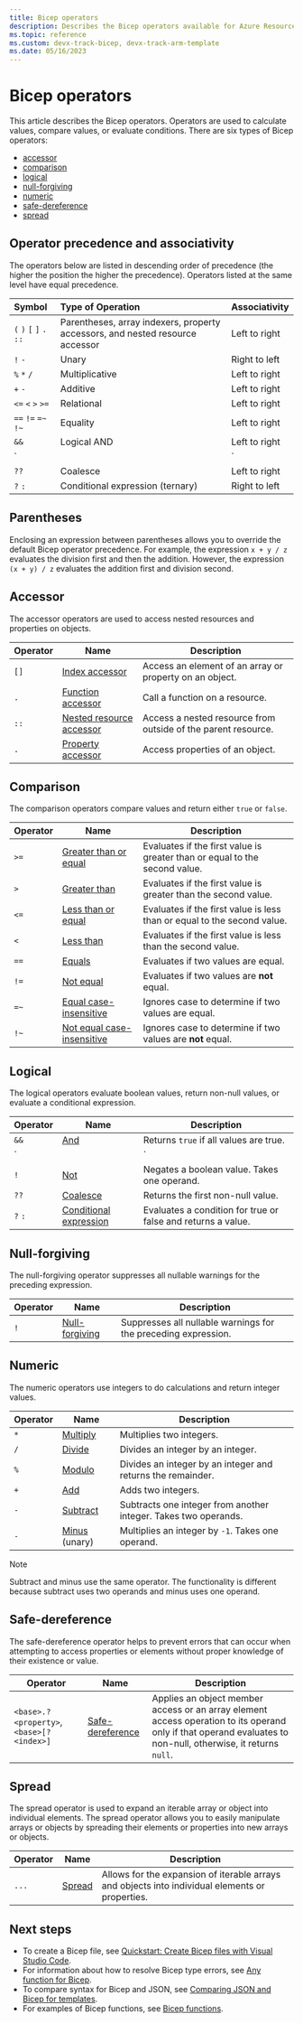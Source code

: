 ```yaml
---
title: Bicep operators
description: Describes the Bicep operators available for Azure Resource Manager deployments.
ms.topic: reference
ms.custom: devx-track-bicep, devx-track-arm-template
ms.date: 05/16/2023
---
```


# Bicep operators

This article describes the Bicep operators. Operators are used to calculate values, compare values, or evaluate conditions. There are six types of Bicep operators:

- [accessor](#accessor)
- [comparison](#comparison)
- [logical](#logical)
- [null-forgiving](#null-forgiving)
- [numeric](#numeric)
- [safe-dereference](#safe-dereference)
- [spread](#spread)

## Operator precedence and associativity

The operators below are listed in descending order of precedence (the higher the position the higher the precedence). Operators listed at the same level have equal precedence.

| Symbol | Type of Operation | Associativity |
|:-|:-|:-|
| `(` `)` `[` `]` `.` `::` | Parentheses, array indexers, property accessors, and nested resource accessor  | Left to right |
| `!` `-` | Unary | Right to left |
| `%` `*` `/` | Multiplicative | Left to right |
| `+` `-` | Additive | Left to right |
| `<=` `<` `>` `>=` | Relational | Left to right |
| `==` `!=` `=~` `!~` | Equality | Left to right |
| `&&` | Logical AND | Left to right |
| `||` | Logical OR | Left to right |
| `??` | Coalesce | Left to right
| `?` `:` | Conditional expression (ternary) | Right to left

## Parentheses

Enclosing an expression between parentheses allows you to override the default Bicep operator precedence. For example, the expression `x + y / z` evaluates the division first and then the addition. However, the expression `(x + y) / z` evaluates the addition first and division second.

## Accessor

The accessor operators are used to access nested resources and properties on objects.

| Operator | Name | Description |
| ---- | ---- | ---- |
| `[]` | [Index accessor](./operators-access.md#index-accessor) | Access an element of an array or property on an object. |
| `.` | [Function accessor](./operators-access.md#function-accessor) | Call a function on a resource. |
| `::` | [Nested resource accessor](./operators-access.md#nested-resource-accessor) | Access a nested resource from outside of the parent resource. |
| `.` | [Property accessor](./operators-access.md#property-accessor) | Access properties of an object. |

## Comparison

The comparison operators compare values and return either `true` or `false`.

| Operator | Name | Description |
| ---- | ---- | ---- |
| `>=` | [Greater than or equal](./operators-comparison.md#greater-than-or-equal-) | Evaluates if the first value is greater than or equal to the second value. |
| `>`  | [Greater than](./operators-comparison.md#greater-than-) | Evaluates if the first value is greater than the second value. |
| `<=` | [Less than or equal](./operators-comparison.md#less-than-or-equal-) | Evaluates if the first value is less than or equal to the second value. |
| `<`  | [Less than](./operators-comparison.md#less-than-) | Evaluates if the first value is less than the second value. |
| `==` | [Equals](./operators-comparison.md#equals-) | Evaluates if two values are equal. |
| `!=` | [Not equal](./operators-comparison.md#not-equal-) | Evaluates if two values are **not** equal. |
| `=~` | [Equal case-insensitive](./operators-comparison.md#equal-case-insensitive-) | Ignores case to determine if two values are equal. |
| `!~` | [Not equal case-insensitive](./operators-comparison.md#not-equal-case-insensitive-) | Ignores case to determine if two values are **not** equal. |

## Logical

The logical operators evaluate boolean values, return non-null values, or evaluate a conditional expression.

| Operator | Name | Description |
| ---- | ---- | ---- |
| `&&` | [And](./operators-logical.md#and-) | Returns `true` if all values are true. |
| `||`| [Or](./operators-logical.md#or-) | Returns `true` if either value is true. |
| `!` | [Not](./operators-logical.md#not-) | Negates a boolean value. Takes one operand. |
| `??` | [Coalesce](./operators-logical.md#coalesce-) | Returns the first non-null value. |
| `?` `:` | [Conditional expression](./operators-logical.md#conditional-expression--) | Evaluates a condition for true or false and returns a value. |

## Null-forgiving

The null-forgiving operator suppresses all nullable warnings for the preceding expression.

| Operator | Name | Description |
| ---- | ---- | ---- |
| `!` | [Null-forgiving](./operator-null-forgiving.md#null-forgiving) | Suppresses all nullable warnings for the preceding expression. |

## Numeric

The numeric operators use integers to do calculations and return integer values.

| Operator | Name | Description |
| ---- | ---- | ---- |
| `*` | [Multiply](./operators-numeric.md#multiply-) | Multiplies two integers. |
| `/` | [Divide](./operators-numeric.md#divide-) | Divides an integer by an integer. |
| `%` | [Modulo](./operators-numeric.md#modulo-) | Divides an integer by an integer and returns the remainder. |
| `+` | [Add](./operators-numeric.md#add-) | Adds two integers. |
| `-` | [Subtract](./operators-numeric.md#subtract--) | Subtracts one integer from another integer. Takes two operands. |
| `-` | [Minus](./operators-numeric.md#minus--) (unary) | Multiplies an integer by `-1`. Takes one operand. |

> [!NOTE]
> Subtract and minus use the same operator. The functionality is different because subtract uses two
> operands and minus uses one operand.

## Safe-dereference

The safe-dereference operator helps to prevent errors that can occur when attempting to access properties or elements without proper knowledge of their existence or value.

| Operator | Name | Description |
| ---- | ---- | ---- |
| `<base>.?<property>`, `<base>[?<index>]` | [Safe-dereference](./operator-safe-dereference.md#safe-dereference) | Applies an object member access or an array element access operation to its operand only if that operand evaluates to non-null, otherwise, it returns `null`. |

## Spread

The spread operator is used to expand an iterable array or object into individual elements. The spread operator allows you to easily manipulate arrays or objects by spreading their elements or properties into new arrays or objects.

| Operator | Name | Description |
| ---- | ---- | ---- |
| `...` | [Spread](./operator-spread.md#spread) | Allows for the expansion of iterable arrays and objects into individual elements or properties. |

## Next steps

- To create a Bicep file, see [Quickstart: Create Bicep files with Visual Studio Code](./quickstart-create-bicep-use-visual-studio-code.md).
- For information about how to resolve Bicep type errors, see [Any function for Bicep](./bicep-functions-any.md).
- To compare syntax for Bicep and JSON, see [Comparing JSON and Bicep for templates](./compare-template-syntax.md).
- For examples of Bicep functions, see [Bicep functions](./bicep-functions.md).
